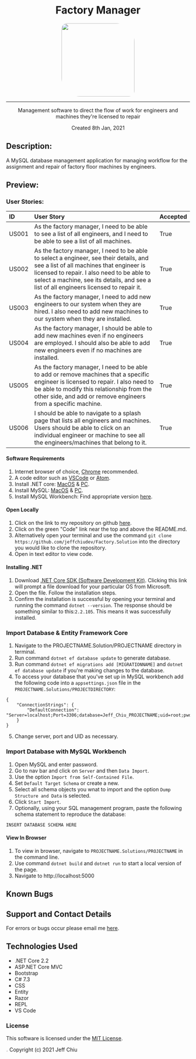 <div align="center">

# Factory Manager

<img src="https://github.com/jeffchiudev.png" width="200px" height="auto" style="border-radius: 15px 50px;">

______________________

Management software to direct the flow of work for engineers and machines they're licensed to repair

Created 8th Jan, 2021
</div>


## Description:
A MySQL database management application for managing workflow for the assignment and repair of factory floor machines by engineers.  

## Preview:

### User Stories:
| ID | User Story | Accepted |
| :-------- | :------ | :------- |
| US001 | As the factory manager, I need to be able to see a list of all engineers, and I need to be able to see a list of all machines. | True |
| US002 | As the factory manager, I need to be able to select a engineer, see their details, and see a list of all machines that engineer is licensed to repair. I also need to be able to select a machine, see its details, and see a list of all engineers licensed to repair it. | True |
| US003 | As the factory manager, I need to add new engineers to our system when they are hired. I also need to add new machines to our system when they are installed. | True |
| US004 | As the factory manager, I should be able to add new machines even if no engineers are employed. I should also be able to add new engineers even if no machines are installed. | True |
| US005 | As the factory manager, I need to be able to add or remove machines that a specific engineer is licensed to repair. I also need to be able to modify this relationship from the other side, and add or remove engineers from a specific machine. | True |
| US006 | I should be able to navigate to a splash page that lists all engineers and machines. Users should be able to click on an individual engineer or machine to see all the engineers/machines that belong to it. | True |

#### Software Requirements

1. Internet browser of choice, [Chrome](https://www.google.com/chrome/?brand=CHBD&brand=FHFK&gclid=CjwKCAiA_9r_BRBZEiwAHZ_v19Z0_XYzZ8NiG2AyZJ9A8ZVQjOBCYIuyRcS3Muc41TZCA_PL0n3s6hoCiaEQAvD_BwE&gclsrc=aw.ds) recommended.
2. A code editor such as [VSCode](https://code.visualstudio.com/) or [Atom](https://atom.io/).
3. Install .NET core: [MacOS](https://dotnet.microsoft.com/download/thank-you/dotnet-sdk-2.2.106-macos-x64-installer) & [PC](https://dotnet.microsoft.com/download/thank-you/dotnet-sdk-2.2.203-windows-x64-installer).
4. Install MySQL: [MacOS](https://dev.mysql.com/downloads/file/?id=484914) & [PC](https://dev.mysql.com/downloads/file/?id=484919).
5. Install MySQL Workbench: Find appropriate version [here](https://dev.mysql.com/downloads/workbench/).

#### Open Locally

1. Click on the link to my repository on github [here](https://github.com/jeffchiudev/Factory.Solution). 
2. Click on the green "Code" link near the top and above the README.md.
3. Alternatively open your terminal and use the command `git clone https://github.com/jeffchiudev/Factory.Solution` into the directory you would like to clone the repository.
4. Open in text editor to view code.

#### Installing .NET

1. Download [.NET Core SDK (Software Development Kit)](https://dotnet.microsoft.com/download/thank-you/dotnet-sdk-2.2.106-macos-x64-installer). Clicking this link will prompt a file download for your particular OS from Microsoft.
2. Open the file. Follow the installation steps.
3. Confirm the installation is successful by opening your terminal and running the command `dotnet --version`. The response should be something similar to this:`2.2.105`. This means it was successfully installed.

### Import Database & Entity Framework Core
1. Navigate to the PROJECTNAME.Solution/PROJECTNAME directory in terminal.
2. Run command `dotnet ef database update` to generate database.
3. Run command `dotnet ef migrations add [MIGRATIONNAME]` and `dotnet ef database update` if you're making changes to the database. 
4. To access your database that you've set up in MySQL workbench add the following code into a `appsettings.json` file in the `PROJECTNAME.Solutions/PROJECTDIRECTORY`:

```
{
    "ConnectionStrings": {
        "DefaultConnection": "Server=localhost;Port=3306;database=Jeff_Chiu_PROJECTNAME;uid=root;pwd=YourPassword;"
    }
}
```
5. Change server, port and UID as necessary.  

### Import Database with MySQL Workbench
1. Open MySQL and enter password.
2. Go to nav bar and click on `Server` and then `Data Import`.
3. Use the option `Import from Self-Contained File`.
4. Set `Default Target Schema` or create a new.
5. Select all schema objects you wnat to import and the option `Dump Structure and Data` is selected.
6. Click `Start Import`.
7. Optionally, using your SQL management program, paste the following schema statement to reproduce the database:
```
INSERT DATABASE SCHEMA HERE
```

#### View In Browser

1. To view in browser, navigate to `PROJECTNAME.Solutions/PROJECTNAME` in the command line.
2. Use command `dotnet build` and `dotnet run` to start a local version of the page. 
3. Navigate to http://localhost:5000

## Known Bugs

## Support and Contact Details

For errors or bugs occur please email me [here](jeffchiudev@gmail.com).

## Technologies Used

- .NET Core 2.2
- ASP.NET Core MVC
- Bootstrap
- C# 7.3
- CSS
- Entity
- Razor
- REPL
- VS Code

### License

This software is licensed under the [MIT License](https://choosealicense.com/licenses/mit/).

<img src="https://apprecs.org/gp/images/app-icons/300/7c/air.capoo.jpg" width="1%" height="auto" style="border-radius: 50%"> Copyright (c) 2021 Jeff Chiu 